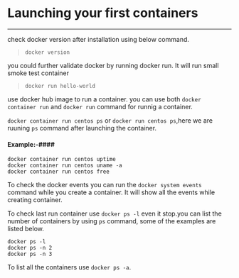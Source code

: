 # Launching your first containers #
---

 check docker version after installation using below command.

>`docker version`

 you could further validate docker by running docker run. It will run small smoke test container

>`docker run hello-world`

 use docker hub image to run a container. you can use both `docker container run` and `docker run` command for runnig a container.

 `docker container run centos ps` or `docker run centos ps`,here we are ruuning `ps` command after launching the container.
#### Example:-####
```
docker container run centos uptime
docker container run centos uname -a
docker container run centos free
```
To check the docker events you can run the `docker system events` command while you create a container. It will show all the events while creating container.

To check last run container use `docker ps -l` even it stop.you can list the number of containers by using `ps` command, some of the examples are listed below.
```
docker ps -l
docker ps -n 2
docker ps -n 3
```
 To list all the containers use `docker ps -a`.
